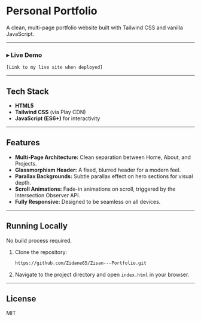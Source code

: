 # Personal Portfolio

A clean, multi-page portfolio website built with Tailwind CSS and vanilla JavaScript.

---

### ▸ Live Demo

`[Link to my live site when deployed]`

---

## Tech Stack

-   **HTML5**
-   **Tailwind CSS** (via Play CDN)
-   **JavaScript (ES6+)** for interactivity

---

## Features

-   **Multi-Page Architecture:** Clean separation between Home, About, and Projects.
-   **Glassmorphism Header:** A fixed, blurred header for a modern feel.
-   **Parallax Backgrounds:** Subtle parallax effect on hero sections for visual depth.
-   **Scroll Animations:** Fade-in animations on scroll, triggered by the Intersection Observer API.
-   **Fully Responsive:** Designed to be seamless on all devices.

---

## Running Locally

No build process required.

1.  Clone the repository:
    ```sh
    https://github.com/Zidane65/Zisan---Portfolio.git
    ```
2.  Navigate to the project directory and open `index.html` in your browser.

---

## License

MIT
